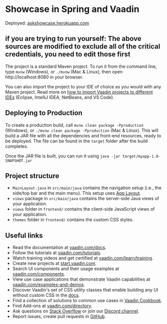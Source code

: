 # Showcase in Spring and Vaadin
Deployed: [askshowcase.herokuapp.com](https://askshowcase.herokuapp.com/)

## if you are trying to run yourself: The above sources are modified to exclude all of the critical credentials, you need to edit those first

The project is a standard Maven project. To run it from the command line,
type `mvnw` (Windows), or `./mvnw` (Mac & Linux), then open
http://localhost:8080 in your browser.

You can also import the project to your IDE of choice as you would with any
Maven project. Read more on [how to import Vaadin projects to different
IDEs](https://vaadin.com/docs/latest/flow/guide/step-by-step/importing) (Eclipse, IntelliJ IDEA, NetBeans, and VS Code).

## Deploying to Production

To create a production build, call `mvnw clean package -Pproduction` (Windows),
or `./mvnw clean package -Pproduction` (Mac & Linux).
This will build a JAR file with all the dependencies and front-end resources,
ready to be deployed. The file can be found in the `target` folder after the build completes.

Once the JAR file is built, you can run it using
`java -jar target/myapp-1.0-SNAPSHOT.jar`

## Project structure

- `MainLayout.java` in `src/main/java` contains the navigation setup (i.e., the
  side/top bar and the main menu). This setup uses
  [App Layout](https://vaadin.com/components/vaadin-app-layout).
- `views` package in `src/main/java` contains the server-side Java views of your application.
- `views` folder in `frontend/` contains the client-side JavaScript views of your application.
- `themes` folder in `frontend/` contains the custom CSS styles.

## Useful links

- Read the documentation at [vaadin.com/docs](https://vaadin.com/docs).
- Follow the tutorials at [vaadin.com/tutorials](https://vaadin.com/tutorials).
- Watch training videos and get certified at [vaadin.com/learn/training](https://vaadin.com/learn/training).
- Create new projects at [start.vaadin.com](https://start.vaadin.com/).
- Search UI components and their usage examples at [vaadin.com/components](https://vaadin.com/components).
- View use case applications that demonstrate Vaadin capabilities
  at [vaadin.com/examples-and-demos](https://vaadin.com/examples-and-demos).
- Discover Vaadin's set of CSS utility classes that enable building any UI without custom CSS in
  the [docs](https://vaadin.com/docs/latest/ds/foundation/utility-classes).
- Find a collection of solutions to common use cases in [Vaadin Cookbook](https://cookbook.vaadin.com/).
- Find Add-ons at [vaadin.com/directory](https://vaadin.com/directory).
- Ask questions on [Stack Overflow](https://stackoverflow.com/questions/tagged/vaadin) or join
  our [Discord channel](https://discord.gg/MYFq5RTbBn).
- Report issues, create pull requests in [GitHub](https://github.com/vaadin/platform).
